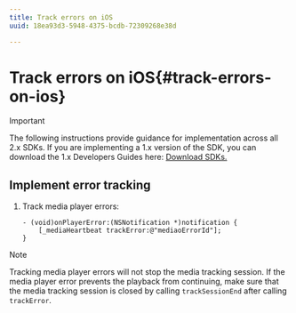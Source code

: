 ```yaml
---
title: Track errors on iOS
uuid: 18ea93d3-5948-4375-bcdb-72309268e38d

---
```


# Track errors on iOS{#track-errors-on-ios}

>[!IMPORTANT]
>
>The following instructions provide guidance for implementation across all 2.x SDKs. If you are implementing a 1.x version of the SDK, you can download the 1.x Developers Guides here: [Download SDKs.](/help/sdk-implement/download-sdks.md)

## Implement error tracking

1. Track media player errors: 

    ```
    - (void)onPlayerError:(NSNotification *)notification { 
        [_mediaHeartbeat trackError:@"mediaoErrorId"]; 
    }
    ```

>[!NOTE]
>
>Tracking media player errors will not stop the media tracking session. If the media player error prevents the playback from continuing, make sure that the media tracking session is closed by calling `trackSessionEnd` after calling `trackError`.

